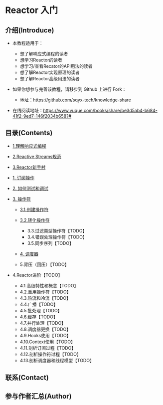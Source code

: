 # Reactor 入门
## 介绍(Introduce)

* 本教程适用于：
  * 想了解响应式编程的读者
  * 想学习Reactor的读者
  * 想学习/查看Recator的API用法的读者
  * 想了解Reactor实现原理的读者
  * 想了解Reactor高级用法的读者

* 如果你想参与完善该教程，请移步到 Github 上进行 Fork：
  * 地址：https://github.com/sqyx-tech/knowledge-share
* 在线阅读地址：https://www.yuque.com/books/share/be3d5ab4-b684-41f2-9ed7-146f2034b658?# 



## 目录(Contents)

* [1.理解响应式编程](https://github.com/sqyx-tech/knowledge-share/blob/master/reactor-start/docs/1.UnderstandReactiveProgramming.md)
* [2.Reactive Streams规范](https://github.com/sqyx-tech/knowledge-share/blob/master/reactor-start/docs/2.ReactiveStreamsSpecification.md)
* [3.Reactor新手村](https://github.com/sqyx-tech/knowledge-share/blob/master/reactor-start/docs/3.ReactorIntroduce.md)
* [1. 订阅操作](https://github.com/sqyx-tech/knowledge-share/blob/master/reactor-start/docs/3.1.Subscription.md)
  
* [2. 如何测试和调试](https://github.com/sqyx-tech/knowledge-share/blob/master/reactor-start/docs/3.2.HowTestAndDebug.md)
  
* [3. 操作符](https://github.com/sqyx-tech/knowledge-share/blob/master/reactor-start/docs/3.3.Operator.md)
  * [3.1.创建操作符](https://github.com/sqyx-tech/knowledge-share/blob/master/reactor-start/docs/3.3.1.CreateOperator.md)
  * [3.2.转化操作符](https://github.com/sqyx-tech/knowledge-share/blob/master/reactor-start/docs/3.3.2.TransformOperator.md)
    * 3.3.过滤类型操作符【TODO】
    * 3.4.错误处理操作符【TODO】
    * 3.5.同步序列【TODO】
    
  * [4. 调度器](https://github.com/sqyx-tech/knowledge-share/blob/master/reactor-start/docs/4.Scheduler.md)

  * 5.背压（回压）【TODO】
* 4.Reactor进阶【TODO】
  * 4.1.高级特性和概念【TODO】
  * 4.2.重用操作符【TODO】
  * 4.3.热流和冷流【TODO】
  * 4.4.广播【TODO】
  * 4.5.批处理【TODO】
  * 4.6.缓存【TODO】
  * 4.7.并行处理【TODO】
  * 4.8.调度器更换【TODO】
  * 4.9.Hooks使用【TODO】
  * 4.10.Context使用【TODO】
  * 4.11.剖析订阅过程【TODO】
  * 4.12.剖析操作符过程【TODO】
  * 4.13.剖析调度器和线程模型【TODO】

## 联系(Contact)





## 参与作者汇总(Author)

